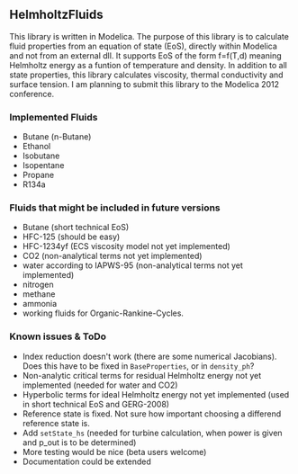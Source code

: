 ## HelmholtzFluids
This library is written in Modelica.
The purpose of this library is to calculate fluid properties from an equation of state (EoS), directly within Modelica and not from an external dll.
It supports EoS of the form f=f(T,d) meaning Helmholtz energy as a funtion of temperature and density.
In addition to all state properties, this library calculates viscosity, thermal conductivity and surface tension.
I am planning to submit this library to the Modelica 2012 conference.

### Implemented Fluids
* Butane (n-Butane)
* Ethanol
* Isobutane
* Isopentane
* Propane
* R134a

### Fluids that might be included in future versions
* Butane (short technical EoS)
* HFC-125 (should be easy)
* HFC-1234yf (ECS viscosity model not yet implemented)
* CO2 (non-analytical terms not yet implemented)
* water according to IAPWS-95 (non-analytical terms not yet implemented)
* nitrogen
* methane
* ammonia
* working fluids for Organic-Rankine-Cycles.

### Known issues & ToDo
* Index reduction doesn't work (there are some numerical Jacobians). Does this have to be fixed in `BaseProperties`, or in `density_ph`?
* Non-analytic critical terms for residual Helmholtz energy not yet implemented (needed for water and CO2)
* Hyperbolic terms for ideal Helmholtz energy not yet implemented (used in short technical EoS and GERG-2008)
* Reference state is fixed. Not sure how important choosing a differend reference state is.
* Add `setState_hs` (needed for turbine calculation, when power is given and p_out is to be determined)
* More testing would be nice (beta users welcome)
* Documentation could be extended